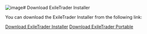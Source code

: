 ![image](https://github.com/user-attachments/assets/b32f18a0-3051-4872-a4dd-0ab869fedaca)# Download ExileTrader Installer

You can download the ExileTrader Installer from the following link:

[Download ExileTrader Installer](https://github.com/KrupArtur/ExileTrade/raw/master/ExileTraderInstaller.zip)
[Download ExileTrader Portable](https://github.com/KrupArtur/ExileTrade/raw/master/ExileTraderPortable.zip)



